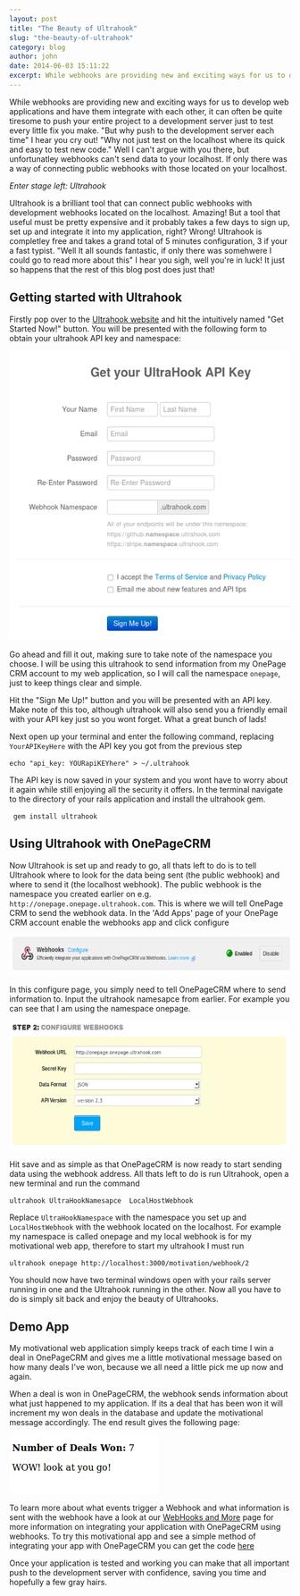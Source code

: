 ```yaml
---
layout: post
title: "The Beauty of Ultrahook"
slug: "the-beauty-of-ultrahook"
category: blog
author: john
date: 2014-06-03 15:11:22
excerpt: While webhooks are providing new and exciting ways for us to develop web applications and have them integrate with each other, it can often be quite tiresome to push your entire project to a development server just to test every little fix you make. Here's how you could use Ultrahook to help during development.
---
```




While webhooks are providing new and exciting ways for us to develop web applications and have them integrate with each other, it can often be quite tiresome to push your entire project to a development server just to test every little fix you make. 
"But why push to the development server each time" I hear you cry out! 
"Why not just test on the localhost where its quick and easy to test new code." Well I can't argue with you there, but unfortunatley webhooks can't send data to your localhost. If only there was a way of connecting public webhooks with those located on your localhost.

*Enter stage left: Ultrahook*

Ultrahook is a brilliant tool that can connect public webhooks with development webhooks located on the localhost. Amazing! But a tool that useful must be pretty expensive and it probably takes a few days to sign up, set up and integrate it into my application, right?
Wrong! Ultrahook is completley free and takes a grand total of 5 minutes configuration, 3 if your a fast typist.
 "Well It all sounds fantastic, if only there was somehwere I could go to read more about this" I hear you sigh, well you're in luck! It just so happens that the rest of this blog post does just that!

## Getting started with Ultrahook

Firstly pop over to the [Ultrahook website][1] and hit the intuitively named "Get Started Now!" button. You will be presented with the following form to obtain your ultrahook API key and namespace:

<img alt="Ultrahook" src="/assets/images/ultrahook.png">


Go ahead and fill it out, making sure to take note of the namespace you choose. I will be using this ultrahook to send information from my OnePage CRM account to my web application, so I will call the namespace `onepage`, just to keep things clear and simple.

Hit the "Sign Me Up!" button and you will be presented with an API key. Make note of this too, although ultrahook will also send you a friendly email with your API key just so you wont forget. What a great bunch of lads!

Next open up your terminal and enter the following command, replacing `YourAPIKeyHere` with the API key you got from the previous step

    echo "api_key: YOURapiKEYhere" > ~/.ultrahook

The API key is now saved in your system and you wont have to worry about it again while still enjoying all the security it offers. In the terminal navigate to the directory of your rails application and install the ultrahook gem.

     gem install ultrahook



## Using Ultrahook with OnePageCRM

Now Ultrahook is set up and ready to go, all thats left to do is to tell Ultrahook where to look for the data being sent (the public webhook) and where to send it (the localhost webhook). The public webhook is the namespace you created earlier on e.g. `http://onepage.onepage.ultrahook.com`. This is where we will tell OnePage CRM to send the webhook data. In the 'Add Apps' page of your OnePage CRM account enable the webhooks app and click configure

<img alt="Ultrahook" src="/assets/images/OPCRMWebhooks.png"  height="72" width="612">


In this configure page, you simply need to tell OnePageCRM where to send information to. Input the ultrahook namesapce from earlier. For example you can see that I am using the namespace onepage.

<img alt="Webhook Configuration"  src="/assets/images/Webhookconfig.png"  height="231" width="612">

Hit save and as simple as that OnePageCRM is now ready to start sending data using the webhook address. All thats left to do is run Ultrahook, open a new terminal and run the command 

    ultrahook UltraHookNamesapce  LocalHostWebhook

Replace `UltraHookNamespace` with the namespace you set up and `LocalHostWebhook` with the webhook located on the localhost. For example my namespace is called onepage and my local webhook is for my motivational web app, therefore to start my ultrahook I must run 

    ultrahook onepage http://localhost:3000/motivation/webhook/2

You should now have two terminal windows open with your rails server running in one and the Ultrahook running in the other. Now all you have to do is simply sit back and enjoy the beauty of Ultrahooks.

## Demo App 

My motivational web application simply keeps track of each time I win a deal in OnePageCRM and gives me a little motivational message based on how many deals I've won, because we all need a little pick me up now and again.

When a deal is won in OnePageCRM, the webhook sends information about what just happened to my application. If its a deal that has been won it will increment my won deals in the database and update the motivational message accordingly. The end result gives the following page:

<img alt="Motivational picture"  src="/assets/images/Motivational.png">

To learn more about what events trigger a Webhook and what information is sent with the webhook have a look at our [WebHooks and More][2] page for more information on integrating your application with OnePageCRM using webhooks. To try this motivational app and see a simple method of integrating your app with OnePageCRM you can get the code [here][3]

Once your application is tested and  working you can make that all important push to the development server with confidence, saving you time and hopefully a few gray hairs.
      


  [1]: http://www.ultrahook.com/
  [2]: http://developer.onepagecrm.com/webhooksmore/
  [3]: https://github.com/JohnMaguir/motivationalApp.git
